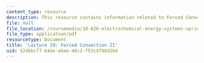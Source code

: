 ```yaml
---
content_type: resource
description: This resource contains information related to Forced Convection II.
file: null
file_location: /coursemedia/10-626-electrochemical-energy-systems-spring-2014/524bbc77b4deebae46c2f53c479642b4_MIT10_626S14_Lec29_Forced.pdf
file_type: application/pdf
resourcetype: Document
title: 'Lecture 29: Forced Convection II'
uid: 524bbc77-b4de-ebae-46c2-f53c479642b4
---
```

